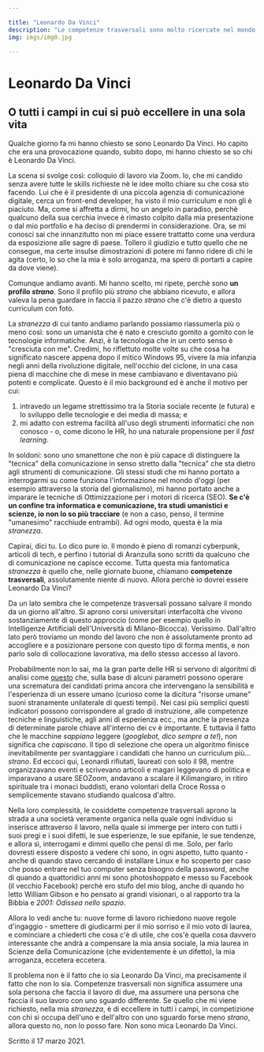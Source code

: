 ```yaml
---

title: "Leonardo Da Vinci"
description: "Le competenze trasversali sono molto ricercate nel mondo del lavoro. Ma sarà poi vero?"
img: imgs/img0.jpg

---
```


# Leonardo Da Vinci

## O tutti i campi in cui si può eccellere in una sola vita

Qualche giorno fa mi hanno chiesto se sono Leonardo Da Vinci. Ho capito che era una provocazione quando, subito dopo, mi hanno chiesto se so chi è Leonardo Da Vinci.

La scena si svolge così: colloquio di lavoro via Zoom. Io, che mi candido senza avere tutte le skills richieste nè le idee molto chiare su che cosa sto facendo. Lui che è il presidente di una piccola agenzia di comunicazione digitale, cerca un front-end developer, ha visto il mio curriculum e non gli è piaciuto. Ma, come si affretta a dirmi, ho un angelo in paradiso, perchè qualcuno della sua cerchia invece è rimasto colpito dalla mia presentazione o dal mio portfolio e ha deciso di prendermi in considerazione. Ora, se mi conosci sai che innanzitutto non mi piace essere trattatto come una verdura da esposizione alle sagre di paese. Tollero il giudizio e tutto quello che ne consegue, ma certe insulse dimostrazioni di potere mi fanno ridere di chi le agita (certo, lo so che la mia è solo arroganza, ma spero di portarti a capire da dove viene).

Comunque andiamo avanti. Mi hanno scelto, mi ripete, perchè sono **un profilo _strano_**. Sono il profilo più *strano* che abbiano ricevuto, e allora valeva la pena guardare in faccia il pazzo *strano* che c'è dietro a questo curriculum con foto.

La *stranezza* di cui tanto andiamo parlando possiamo riassumerla più o meno così: sono un umanista che è nato e cresciuto gomito a gomito con le tecnologie informatiche. Anzi, è la tecnologia che in un certo senso è "cresciuta con me". Credimi, ho riflettuto molte volte su che cosa ha significato nascere appena dopo il mitico Windows 95, vivere la mia infanzia negli anni della rivoluzione digitale, nell'occhio del ciclone, in una casa piena di macchine che di mese in mese cambiavano e diventavano più potenti e complicate. Questo è il mio background ed è anche il motivo per cui:
1. intravedo un legame strettissimo tra la Storia sociale recente (e futura) e lo sviluppo delle tecnologie e dei media di massa; e
2. mi adatto con estrema facilità all'uso degli strumenti informatici che non conosco - o, come dicono le HR, ho una naturale propensione per il *fast learning*.

In soldoni: sono uno smanettone che non è più capace di distinguere la "tecnica" della comunicazione in senso stretto dalla "tecnica" che sta dietro agli strumenti di comunicazione. Gli stessi studi che mi hanno portato a interrogarmi su come funziona l'informazione nel mondo d'oggi (per esempio attraverso la storia del giornalismo), mi hanno portato anche a imparare le tecniche di Ottimizzazione per i motori di ricerca (SEO). **Se c'è un confine tra informatica e comunicazione, tra studi umanistici e scienze, io non lo so più tracciare** (e non a caso, penso, il termine "umanesimo" racchiude entrambi). Ad ogni modo, questa è la mia *stranezza*.

Capirai, dici tu. Lo dico pure io. Il mondo è pieno di romanzi cyberpunk, articoli di tech, e perfino i tutorial di Aranzulla sono scritti da qualcuno che di comunicazione ne capisce eccome. Tutta questa mia fantomatica *stranezza* è quello che, nelle giornate buone, chiamano **competenze trasversali**, assolutamente niente di nuovo. Allora perchè io dovrei essere Leonardo Da Vinci?

Da un lato sembra che le competenze trasversali possano salvare il mondo da un giorno all'altro. Si aprono corsi universitari interfacoltà che vivono sostanziamente di questo approccio (come per esempio quello in Intelligenze Artificiali dell'Università di Milano-Bicocca). Verissimo. Dall'altro lato però troviamo un mondo del lavoro che non è assolutamente pronto ad accogliere e a posizionare persone con questo tipo di forma mentis, e non parlo solo di collocazione lavorativa, ma dello stesso accesso al lavoro.

Probabilmente non lo sai, ma la gran parte delle HR si servono di algoritmi di analisi come [questo](https://www.bamboohr.com/) che, sulla base di alcuni parametri possono operare una scrematura dei candidati prima ancora che intervengano la sensibilità e l'esperienza di un essere umano (curioso come la dicitura "risorse umane" suoni stranamente unilaterale di questi tempi). Nei casi più semplici questi indicatori possono corrispondere al grado di instruzione, alle competenze tecniche e linguistiche, agli anni di esperienza ecc., ma anche la presenza di determinate parole chiave all'interno dei cv è importante. E tuttavia il fatto che le macchine *sappiano* leggere (*googlebot, dico sempre a te!*), non significa che *capiscano*. Il tipo di selezione che opera un algoritmo finisce inevitabilmente per svantaggiare i candidati che hanno un curriculum più... *strano*. Ed eccoci qui, Leonardi rifiutati, laureati con solo il 98, mentre organizzavano eventi e scrivevano articoli e magari leggevano di politica e imparavano a usare SEOZoom, andavano a scalare il Kilimangiaro, in ritiro spirituale tra i monaci buddisti, erano volontari della Croce Rossa o semplicemente stavano studiando qualcosa d'altro.

Nella loro complessità, le cosiddette competenze trasversali aprono la strada a una società veramente organica nella quale ogni individuo si inserisce attraverso il lavoro, nella quale si immerge per intero con tutti i suoi pregi e i suoi difetti, le sue esperienze, le sue epifanie, le sue tendenze, e allora sì, interrogami e dimmi quello che pensi di me. Solo, per farlo dovresti essere disposto a vedere chi sono, in ogni aspetto, tutto quanto - anche di quando stavo cercando di installare Linux e ho scoperto per caso che posso entrare nel tuo computer senza bisogno della password, anche di quando a quattoridici anni mi sono photoshoppato e messo su Facebook (il vecchio Facebook) perchè ero stufo del mio blog, anche di quando ho letto William Gibson e ho pensato ai grandi visionari, o al rapporto tra la Bibbia e *2001: Odissea nello spazio*.

Allora lo vedi anche tu: nuove forme di lavoro richiedono nuove regole d'ingaggio - smettere di giudicarmi per il mio sorriso e il mio voto di laurea, e cominciare a chiederti che cosa c'è di utile, che cos'è quella cosa davvero interessante che andrà a compensare la mia ansia sociale, la mia laurea in Scienze della Comunicazione (che evidentemente è un difetto), la mia arroganza, eccetera eccetera.

Il problema non è il fatto che io sia Leonardo Da Vinci, ma precisamente il fatto che non lo sia. Competenze trasversali non significa assumere una sola persona che faccia il lavoro di due, ma assumere una persona che faccia il suo lavoro con uno sguardo differente. Se quello che mi viene richiesto, nella mia *stranezza*, è di eccellere in tutti i campi, in competizione con chi si occupa dell'uno e dell'altro con uno sguardo forse meno *strano*, allora questo no, non lo posso fare. Non sono mica Leonardo Da Vinci.



<p class="date">Scritto il 17 marzo 2021.</p>
